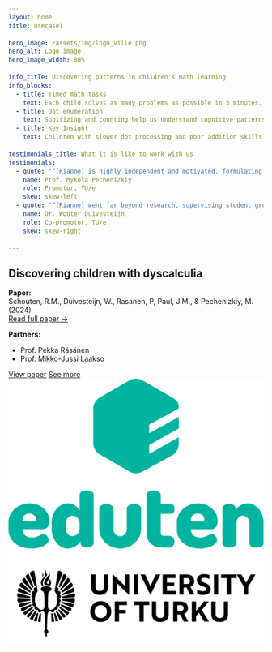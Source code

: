 ```yaml
---
layout: home
title: Usecase1

hero_image: /assets/img/logo_ville.png
hero_alt: Logo image
hero_image_width: 80%

info_title: Discovering patterns in children's math learning
info_blocks:
  - title: Timed math tasks
    text: Each child solves as many problems as possible in 3 minutes. Their response speed and accuracy are key indicators.
  - title: Dot enumeration
    text: Subitizing and counting help us understand cognitive patterns. This is crucial to distinguish between typical development and dyscalculia.
  - title: Key Insight
    text: Children with slower dot processing and poor addition skills are highly indicative of dyscalculia.

testimonials_title: What it is like to work with us
testimonials:
  - quote: "“[Rianne] is highly independent and motivated, formulating and successfully pushing forward the research questions resolved in her thesis. Rianne has a strong intuition in search for relevant problem formulations; she grounds her research approach in the specifics of the application domains.”"
    name: Prof. Mykola Pechenizkiy
    role: Promotor, TU/e
    skew: skew-left
  - quote: "“[Rianne] went far beyond research, supervising student groups and master thesis projects of individual students, teaching lectures and later coordinating an entire track within a master-level course. Rianne obtained quite a bit of funding in NWO and EWUU alliance calls. These would be normal activities for a faculty-level academic career, but when you're still working on your PhD this is quite a bit ahead of the curve.”"
    name: Dr. Wouter Duivesteijn
    role: Co-promotor, TU/e
    skew: skew-right

---
```


## Discovering children with dyscalculia

**Paper:**  
Schouten, R.M., Duivesteijn, W., Rasanen, P, Paul, J.M., & Pechenizkiy, M. (2024)  
[Read full paper →](https://rianneschouten.github.io/pdfs/FUNA_ECMLPKDD_2024.pdf)

**Partners:**  
- Prof. Pekka Räsänen  
- Prof. Mikko-Jussi Laakso

<div class="hero-buttons">
  <a href="https://rianneschouten.github.io/pdfs/FUNA_ECMLPKDD_2024.pdf" class="hero-btn left">View paper</a>
  <a href="#api" class="hero-btn right">See more</a>
</div>

<div class="logo-row">
  <img src="/assets/img/logo_eduten.png" alt="Eduten" />
  <img src="/assets/img/logo_turku.svg" alt="Turku" />
</div>


